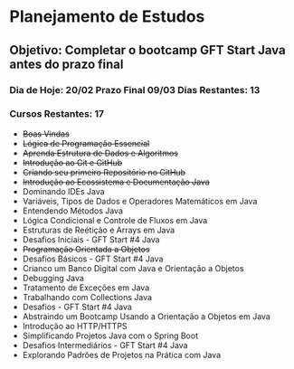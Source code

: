 # Planejamento de Estudos

## Objetivo: Completar o bootcamp GFT Start Java antes do prazo final 

### Dia de Hoje: 20/02  Prazo Final 09/03    Dias Restantes: 13
### Cursos Restantes: 17
* <s>Boas Vindas</s> 
* <s>Lógica de Programação Essencial</s>
* <s>Aprenda Estrutura de Dados e Algoritmos</s>
* <s>Introdução ao Git e GitHub</s>
* <s>Criando seu primeiro Repositório no GitHub</s>
* <s>Introdução ao Ecossistema e Documentação Java</s>
* Dominando IDEs Java
* Variáveis, Tipos de Dados e Operadores Matemáticos em Java
* Entendendo Métodos Java
* Lógica Condicional e Controle de Fluxos em Java
* Estruturas de Reétição e Arrays em Java
* Desafios Iniciais - GFT Start #4 Java
* <s>Programação Orientada a Objetos</s>
* Desafios Básicos - GFT Start #4 Java
* Crianco um Banco Digital com Java e Orientação a Objetos
* Debugging Java
* Tratamento de Exceções em Java
* Trabalhando com Collections Java
* Desafios - GFT Start #4 Java
* Abstraindo um Bootcamp Usando a Orientação a Objetos em Java
* Introdução ao HTTP/HTTPS
* Simplificando Projetos Java com o Spring Boot
* Desafios Intermediários - GFT Start #4 Java
* Explorando Padrões de Projetos na Prática com Java

